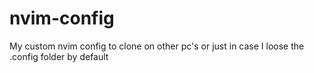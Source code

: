 # nvim-config

My custom nvim config to clone on other pc's or just in case I loose the .config folder by default
